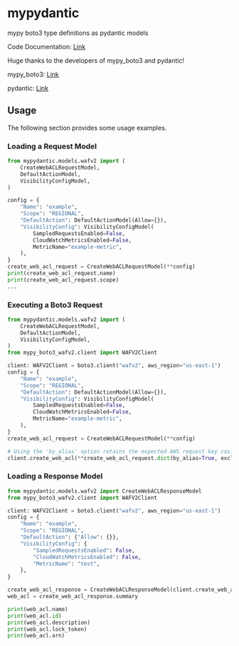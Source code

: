 # mypydantic

mypy boto3 type definitions as pydantic models

Code Documentation: [Link](https://jmgreg31.github.io/docs/mypydantic.html)

Huge thanks to the developers of mypy_boto3 and pydantic!

mypy_boto3: [Link](https://mypy-boto3.readthedocs.io/en/latest/)

pydantic: [Link](https://docs.pydantic.dev/)

## Usage

The following section provides some usage examples.

### Loading a Request Model

```py
from mypydantic.models.wafv2 import (
    CreateWebACLRequestModel,
    DefaultActionModel,
    VisibilityConfigModel,
)

config = {
    "Name": "example",
    "Scope": "REGIONAL",
    "DefaultAction": DefaultActionModel(Allow={}),
    "VisibilityConfig": VisibilityConfigModel(
        SampledRequestsEnabled=False,
        CloudWatchMetricsEnabled=False,
        MetricName="example-metric",
    ),
}
create_web_acl_request = CreateWebACLRequestModel(**config)
print(create_web_acl_request.name)
print(create_web_acl_request.scope)
...
```

### Executing a Boto3 Request

```py
from mypydantic.models.wafv2 import (
    CreateWebACLRequestModel,
    DefaultActionModel,
    VisibilityConfigModel,
)
from mypy_boto3_wafv2.client import WAFV2Client

client: WAFV2Client = boto3.client("wafv2", aws_region="us-east-1")
config = {
    "Name": "example",
    "Scope": "REGIONAL",
    "DefaultAction": DefaultActionModel(Allow={}),
    "VisibilityConfig": VisibilityConfigModel(
        SampledRequestsEnabled=False,
        CloudWatchMetricsEnabled=False,
        MetricName="example-metric",
    ),
}
create_web_acl_request = CreateWebACLRequestModel(**config)

# Using the 'by_alias' option retains the expected AWS request key casing
client.create_web_acl(**create_web_acl_request.dict(by_alias=True, exclude_none=True))
```

### Loading a Response Model

```py
from mypydantic.models.wafv2 import CreateWebACLResponseModel
from mypy_boto3_wafv2.client import WAFV2Client

client: WAFV2Client = boto3.client("wafv2", aws_region="us-east-1")
config = {
    "Name": "example",
    "Scope": "REGIONAL",
    "DefaultAction": {"Allow": {}},
    "VisibilityConfig": {
        "SampledRequestsEnabled": False,
        "CloudWatchMetricsEnabled": False,
        "MetricName": "test",
    },
}

create_web_acl_response = CreateWebACLResponseModel(client.create_web_acl(**config))
web_acl = create_web_acl_response.summary

print(web_acl.name)
print(web_acl.id)
print(web_acl.description)
print(web_acl.lock_token)
print(web_acl.arn)
```
